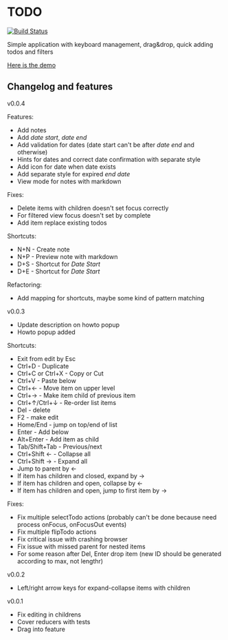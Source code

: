 TODO
====

[![Build Status](https://travis-ci.org/mrjazz/todo.svg?branch=master)](https://travis-ci.org/mrjazz/todo)

Simple application with keyboard management, drag&drop, quick adding todos and filters


[Here is the demo](http://mrjazz.github.io/todo/)

Changelog and features
----------------------

v0.0.4

Features:

 - Add notes
 - Add _date start_, _date end_
 - Add validation for dates (date start can't be after _date end_ and otherwise)
 - Hints for dates and correct date confirmation with separate style
 - Add icon for date when date exists
 - Add separate style for expired _end date_
 - View mode for notes with markdown

Fixes:

 - Delete items with children doesn't set focus correctly
 - For filtered view focus doesn't set by complete
 - Add item replace existing todos

Shortcuts:

 - N+N - Create note
 - N+P - Preview note with markdown
 - D+S - Shortcut for _Date Start_
 - D+E - Shortcut for _Date Start_

Refactoring:

 - Add mapping for shortcuts, maybe some kind of pattern matching

v0.0.3

 - Update description on howto popup
 - Howto popup added

Shortcuts:

 - Exit from edit by Esc
 - Ctrl+D - Duplicate
 - Ctrl+C or Ctrl+X - Copy or Cut
 - Ctrl+V - Paste below
 - Ctrl+← - Move item on upper level
 - Ctrl+→ - Make item child of previous item
 - Ctrl+↑/Ctrl+↓ - Re-order list items
 - Del - delete
 - F2 - make edit
 - Home/End - jump on top/end of list
 - Enter - Add below
 - Alt+Enter - Add item as child
 - Tab/Shift+Tab - Previous/next
 - Ctrl+Shift ← - Collapse all
 - Ctrl+Shift → - Expand all
 - Jump to parent by ←
 - If item has children and closed, expand by →
 - If item has children and open, collapse by ←
 - If item has children and open, jump to first item by →


Fixes:

 - Fix multiple selectTodo actions (probably can't be done because need process onFocus, onFocusOut events)
 - Fix multiple flipTodo actions
 - Fix critical issue with crashing browser
 - Fix issue with missed parent for nested items
 - For some reason after Del, Enter drop item (new ID should be generated according to max, not lengthr)


v0.0.2

 - Left/right arrow keys for expand-collapse items with children


v0.0.1

 - Fix editing in childrens
 - Cover reducers with tests
 - Drag into feature

